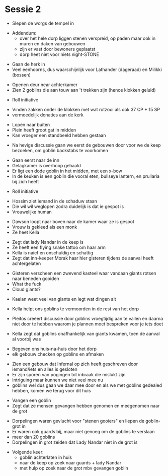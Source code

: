 # Sessie 2

- Slepen de worgs de tempel in

+ Addendum:
    - over het hele dorp liggen stenen verspreid, op paden maar ook in muren en daken van gebouwen
    - zijn er vast door bewoners geplaatst
    - dorp heet niet voor niets night-STONE

- Gaan de herk in
- Veel eenhoorns, dus waarschijnlijk voor Lathander (dageraad) en Milikki (bossen)

+ Openen deur near achterkamer
+ Zien 2 goblins die aan touw aan 't trekken zijn (hence klokken geluid)

- Roll initiative

+ Vinden zakken onder de klokken met wat rotzooi als ook 37 CP + 15 SP
+ vermoedelijk donaties aan de kerk

- Lopen naar buiten
- Plein heeft groot gat in midden
- Kan vroeger een standbeeld hebben gestaan

+ Na hevige discussie gaan we eerst de gebouwen door voor we de keep bezoeken, om goblin backstabs te voorkomen

- Gaan eerst naar de inn
- Gelagkamer is overhoop gehaald
- Er ligt een dode goblin in het midden, met een x-bow
- In de keuken is een goblin die vooral eten, bullseye lantern, en prullaria bij zich heeft

+ Roll initiative

- Hossim ziet iemand in de schaduw staan
- Die wil wil weglopen zodra duidelijk is dat ie gespot is
- Vrouwelijke human

+ Dawson loopt naar boven naar de kamer waar ze is gespot
+ Vrouw is gekleed als een monk
+ Ze heet Kella

- Zegt dat lady Nandar in de keep is
- Ze heeft een flying snake tattoo om haar arm
- Kella is naief en onschuldig en schattig
- Zegt dat inn-keeper Morak haar hier gisteren tijdens de aanval heeft achtergelaten

+ Gisteren verscheen een zwevend kasteel waar vandaan giants rotsen naar beneden gooiden
+ What the fuck
+ Cloud giants?

- Kaelan weet veel van giants en legt wat dingen ait

+ Kella helpt ons goblins te vermoorden in de rest van het dorp

- Pleitos creëert discussie door goblins vroegtijdig aan te vallen en daarna niet door te hebben waarom je plannen moet bespreken voor je iets doet

+ Kella zegt dat goblins onafhankelijk van giants kwamen, toen de aanval al voorbij was

- Begeven ons huis-na-huis door het dorp
- elk gebouw checken op goblins en afmaken

+ Zien een gebouw dat Infernal op zich heeft geschreven door iemand/iets en alles is gesloten
+ Er zijn sporen van pogingen tot inbraak die mislukt zijn
+ Intriguing maar kunnen we niet veel mee nu
+ goblins wel dus gaan we daar mee door en als we met goblins gedealed hebben, komen we terug voor dit huis

- Vangen een goblin
- Zegt dat ze mensen gevangen hebben genomen en meegenomen naar de grot

+ Dorpelingen waren gevlucht voor "stenen gooiers" en liepen de goblin-grot in
+ Er waren ook guards bij, maar niet genoeg om de goblins te verslaan
+ meer dan 20 goblins
+ Dorpelingen in grot zeiden dat Lady Nandar niet in de grot is

- Volgende keer:
    - goblin achterlaten in huis
    - naar de keep op zoek naar guards + lady Nandar
    - met hulp op zoek naar de grot mbv gevangen goblin
